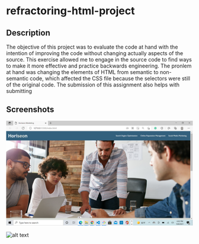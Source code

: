 # refractoring-html-project

## Description

The objective of this project was to evaluate the code at hand with the intention of improving the code without changing actually aspects of the source. This exercise allowed me to engage in the source code to find ways to make it more effective and practice backwards engineering. The pronlem at hand was changing the elements of HTML from semantic to non-semantic code, which affected the CSS file because the selectors were still of the original code. The submission of this assignment also helps with submitting

## Screenshots

![alt text](assets/images/screenshothw1.png)


![alt text](assests/images/screenshothw2.png)

